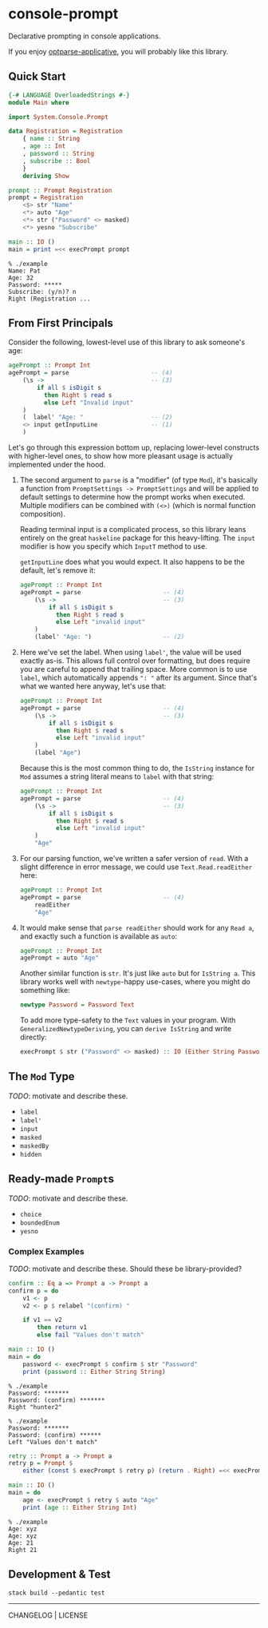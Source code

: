 # console-prompt

Declarative prompting in console applications.

If you enjoy [optparse-applicative][], you will probably like this library.

[optparse-applicative]: https://github.com/pcapriotti/optparse-applicative

## Quick Start

```hs
{-# LANGUAGE OverloadedStrings #-}
module Main where

import System.Console.Prompt

data Registration = Registration
    { name :: String
    , age :: Int
    , password :: String
    , subscribe :: Bool
    }
    deriving Show

prompt :: Prompt Registration
prompt = Registration
    <$> str "Name"
    <*> auto "Age"
    <*> str ("Password" <> masked)
    <*> yesno "Subscribe"

main :: IO ()
main = print =<< execPrompt prompt
```

```console
% ./example
Name: Pat
Age: 32
Password: *****
Subscribe: (y/n)? n
Right (Registration ...
```

## From First Principals

Consider the following, lowest-level use of this library to ask someone's age:

```hs
agePrompt :: Prompt Int
agePrompt = parse                       -- (4)
    (\s ->                              -- (3)
        if all $ isDigit s
          then Right $ read s
          else Left "Invalid input"
    )
    (  label' "Age: "                   -- (2)
    <> input getInputLine               -- (1)
    )
```

Let's go through this expression bottom up, replacing lower-level constructs
with higher-level ones, to show how more pleasant usage is actually implemented
under the hood.

1. The second argument to `parse` is a "modifier" (of type `Mod`), it's
   basically a function from `PromptSettings -> PromptSettings` and will be
   applied to default settings to determine how the prompt works when executed.
   Multiple modifiers can be combined with `(<>)` (which is normal function
   composition).

   Reading terminal input is a complicated process, so this library leans
   entirely on the great `haskeline` package for this heavy-lifting. The `input`
   modifier is how you specify which `InputT` method to use.

   `getInputLine` does what you would expect. It also happens to be the default,
   let's remove it:

   ```hs
   agePrompt :: Prompt Int
   agePrompt = parse                       -- (4)
       (\s ->                              -- (3)
           if all $ isDigit s
             then Right $ read s
             else Left "invalid input"
       )
       (label' "Age: ")                    -- (2)
   ```

2. Here we've set the label. When using `label'`, the value will be used exactly
   as-is. This allows full control over formatting, but does require you are
   careful to append that trailing space. More common is to use `label`, which
   automatically appends `": "` after its argument. Since that's what we wanted
   here anyway, let's use that:

   ```hs
   agePrompt :: Prompt Int
   agePrompt = parse                       -- (4)
       (\s ->                              -- (3)
           if all $ isDigit s
             then Right $ read s
             else Left "invalid input"
       )
       (label "Age")
   ```

   Because this is the most common thing to do, the `IsString` instance for
   `Mod` assumes a string literal means to `label` with that string:

   ```hs
   agePrompt :: Prompt Int
   agePrompt = parse                       -- (4)
       (\s ->                              -- (3)
           if all $ isDigit s
             then Right $ read s
             else Left "invalid input"
       )
       "Age"
   ```

3. For our parsing function, we've written a safer version of `read`. With a
   slight difference in error message, we could use `Text.Read.readEither` here:

   ```hs
   agePrompt :: Prompt Int
   agePrompt = parse                       -- (4)
       readEither
       "Age"
   ```

4. It would make sense that `parse readEither` should work for any `Read a`, and
   exactly such a function is available as `auto`:

   ```hs
   agePrompt :: Prompt Int
   agePrompt = auto "Age"
   ```

   Another similar function is `str`. It's just like `auto` but for `IsString
   a`. This library works well with `newtype`-happy use-cases, where you might
   do something like:

   ```hs
   newtype Password = Password Text
   ```

   To add more type-safety to the `Text` values in your program. With
   `GeneralizedNewtypeDeriving`, you can `derive IsString` and write directly:

   ```hs
   execPrompt $ str ("Password" <> masked) :: IO (Either String Password)
   ```

## The `Mod` Type

*TODO*: motivate and describe these.

- `label`
- `label'`
- `input`
- `masked`
- `maskedBy`
- `hidden`

## Ready-made `Prompt`s

*TODO*: motivate and describe these.

- `choice`
- `boundedEnum`
- `yesno`

### Complex Examples

*TODO*: motivate and describe these. Should these be library-provided?

```hs
confirm :: Eq a => Prompt a -> Prompt a
confirm p = do
    v1 <- p
    v2 <- p $ relabel "(confirm) "

    if v1 == v2
        then return v1
        else fail "Values don't match"

main :: IO ()
main = do
    password <- execPrompt $ confirm $ str "Password"
    print (password :: Either String String)
```

```console
% ./example
Password: *******
Password: (confirm) *******
Right "hunter2"
```

```console
% ./example
Password: *******
Password: (confirm) ******
Left "Values don't match"
```

```hs
retry :: Prompt a -> Prompt a
retry p = Prompt $
    either (const $ execPrompt $ retry p) (return . Right) =<< execPrompt p

main :: IO ()
main = do
    age <- execPrompt $ retry $ auto "Age"
    print (age :: Either String Int)
```

```console
% ./example
Age: xyz
Age: xyz
Age: 21
Right 21
```

## Development & Test

```console
stack build --pedantic test
```

---

CHANGELOG | LICENSE
